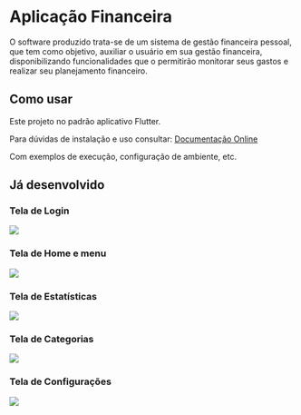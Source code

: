 # Aplicação Financeira

O software produzido trata-se de um sistema de gestão financeira pessoal, que tem como objetivo, auxiliar o usuário em sua gestão financeira, disponibilizando funcionalidades que o permitirão monitorar seus gastos e realizar seu planejamento financeiro.

## Como usar

Este projeto no padrão aplicativo Flutter.

Para dúvidas de instalação e uso consultar:
[Documentação Online](https://docs.flutter.dev/)

Com exemplos de execução, configuração de ambiente, etc.
## Já desenvolvido

### Tela de Login
<img src = "images/login.PNG"></img>

### Tela de Home e menu
<img src = "images/Home.PNG"></img>

### Tela de Estatísticas
<img src = "images/statistics.PNG"></img>

### Tela de Categorias
<img src = "images/category.PNG"></img>

### Tela de Configurações
<img src = "images/settings.PNG"></img>